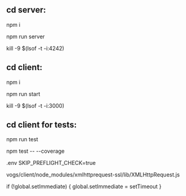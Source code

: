 ## cd server:
npm i 

npm run server

kill -9 $(lsof -t -i:4242)

## cd client:
npm i 

npm run start

kill -9 $(lsof -t -i:3000)

## cd client for tests:
npm run test

npm test -- --coverage

.env
SKIP_PREFLIGHT_CHECK=true

vogs/client/node_modules/xmlhttprequest-ssl/lib/XMLHttpRequest.js
 
if (!global.setImmediate) {
    global.setImmediate = setTimeout
}
